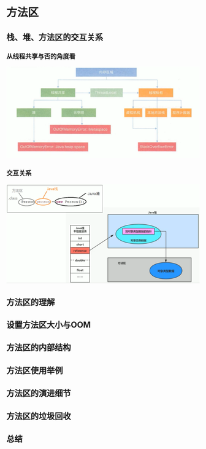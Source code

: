 # 方法区

## 栈、堆、方法区的交互关系

### 从线程共享与否的角度看

![](.gitbook/assets/screen-shot-2021-08-13-at-11.34.22-pm.png)

### 交互关系

![](.gitbook/assets/screen-shot-2021-08-13-at-11.35.07-pm.png)

## 方法区的理解

## 设置方法区大小与OOM

## 方法区的内部结构

## 方法区使用举例

## 方法区的演进细节

## 方法区的垃圾回收

## 总结

